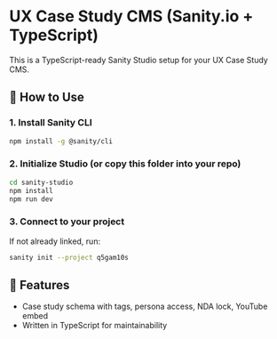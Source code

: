 # UX Case Study CMS (Sanity.io + TypeScript)

This is a TypeScript-ready Sanity Studio setup for your UX Case Study CMS.

## 🚀 How to Use

### 1. Install Sanity CLI
```bash
npm install -g @sanity/cli
```

### 2. Initialize Studio (or copy this folder into your repo)
```bash
cd sanity-studio
npm install
npm run dev
```

### 3. Connect to your project
If not already linked, run:
```bash
sanity init --project q5gam10s
```

## 🔧 Features
- Case study schema with tags, persona access, NDA lock, YouTube embed
- Written in TypeScript for maintainability
